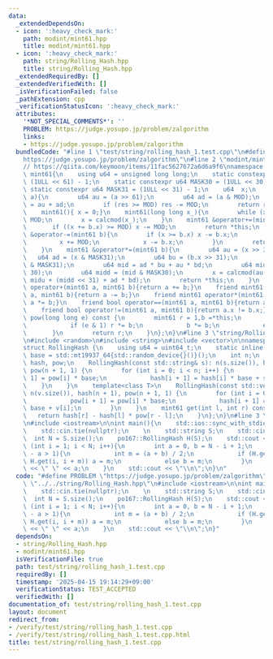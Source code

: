 ```yaml
---
data:
  _extendedDependsOn:
  - icon: ':heavy_check_mark:'
    path: modint/mint61.hpp
    title: modint/mint61.hpp
  - icon: ':heavy_check_mark:'
    path: string/Rolling_Hash.hpp
    title: string/Rolling_Hash.hpp
  _extendedRequiredBy: []
  _extendedVerifiedWith: []
  _isVerificationFailed: false
  _pathExtension: cpp
  _verificationStatusIcon: ':heavy_check_mark:'
  attributes:
    '*NOT_SPECIAL_COMMENTS*': ''
    PROBLEM: https://judge.yosupo.jp/problem/zalgorithm
    links:
    - https://judge.yosupo.jp/problem/zalgorithm
  bundledCode: "#line 1 \"test/string/rolling_hash_1.test.cpp\"\n#define PROBLEM \"\
    https://judge.yosupo.jp/problem/zalgorithm\"\n#line 2 \"modint/mint61.hpp\"\n\n\
    // https://qiita.com/keymoon/items/11fac5627672a6d6a9f6\nnamespace po167{\nstruct\
    \ mint61{\n    using u64 = unsigned long long;\n    static constexpr u64 MOD =\
    \ (1ULL << 61) - 1;\n    static constexpr u64 MASK30 = (1ULL << 30) - 1;\n   \
    \ static constexpr u64 MASK31 = (1ULL << 31) - 1;\n    u64  x;\n    u64 calcmod(u64\
    \ a){\n        u64 au = (a >> 61);\n        u64 ad = (a & MOD);\n        u64 res\
    \ = au + ad;\n        if (res >= MOD) res -= MOD;\n        return res;\n    }\n\
    \    mint61(){ x = 0;}\n    mint61(long long x_){\n        while (x_ < 0) x_ +=\
    \ MOD;\n        x = calcmod(x_);\n    }\n    mint61 &operator+=(mint61 b){\n \
    \       if ((x += b.x) >= MOD) x -= MOD;\n        return *this;\n    }\n    mint61\
    \ &operator-=(mint61 b){\n        if (x >= b.x) x -= b.x;\n        else{\n   \
    \         x += MOD;\n            x -= b.x;\n        }\n        return *this;\n\
    \    }\n    mint61 &operator*=(mint61 b){\n        u64 au = (x >> 31);\n     \
    \   u64 ad = (x & MASK31);\n        u64 bu = (b.x >> 31);\n        u64 bd = (b.x\
    \ & MASK31);\n        u64 mid = ad * bu + au * bd;\n        u64 midu = (mid >>\
    \ 30);\n        u64 midd = (mid & MASK30);\n        x = calcmod(au * bu * 2 +\
    \ midu + (midd << 31) + ad * bd);\n        return *this;\n    }\n    friend mint61\
    \ operator+(mint61 a, mint61 b){return a += b;}\n    friend mint61 operator-(mint61\
    \ a, mint61 b){return a -= b;}\n    friend mint61 operator*(mint61 a, mint61 b){return\
    \ a *= b;}\n    friend bool operator==(mint61 a, mint61 b){return a.x == b.x;}\n\
    \    friend bool operator!=(mint61 a, mint61 b){return a.x != b.x;}\n    mint61\
    \ pow(long long e) const {\n        mint61 r = 1,b =*this;\n        while (e){\n\
    \            if (e & 1) r *= b;\n            b *= b;\n            e >>= 1;\n \
    \       }\n        return r;\n    }\n};\n}\n#line 3 \"string/Rolling_Hash.hpp\"\
    \n#include <random>\n#include <string>\n#include <vector>\n\nnamespace po167{\n\
    struct RollingHash {\n    using u64 = uint64_t;\n    static inline const mint61\
    \ base = std::mt19937_64{std::random_device{}()}();\n    int n;\n    std::vector<mint61>\
    \ hash, pow;\n    RollingHash(const std::string& s): n(s.size()), hash(n + 1),\
    \ pow(n + 1, 1) {\n        for (int i = 0; i < n; i++) {\n            pow[i +\
    \ 1] = pow[i] * base;\n            hash[i + 1] = hash[i] * base + s[i];\n    \
    \    }\n    }\n    template<class T>\n    RollingHash(const std::vector<T> &v):\
    \ n(v.size()), hash(n + 1), pow(n + 1, 1) {\n        for (int i = 0; i < n; i++){\n\
    \            pow[i + 1] = pow[i] * base;\n            hash[i + 1] = hash[i] *\
    \ base + v[i];\n        }\n    }\n    mint61 get(int l, int r) const {\n     \
    \   return hash[r] - hash[l] * pow[r - l];\n    }\n};\n}\n#line 3 \"test/string/rolling_hash_1.test.cpp\"\
    \n#include <iostream>\n\nint main(){\n    std::ios::sync_with_stdio(false);\n\
    \    std::cin.tie(nullptr);\n    \n    std::string S;\n    std::cin >> S;\n  \
    \  int N = S.size();\n    po167::RollingHash H(S);\n    std::cout << N;\n    for\
    \ (int i = 1; i < N; i++){\n        int a = 0, b = N - i + 1;\n        while (b\
    \ - a > 1){\n            int m = (a + b) / 2;\n            if (H.get(0, m) ==\
    \ H.get(i, i + m)) a = m;\n            else b = m;\n        }\n        std::cout\
    \ << \" \" << a;\n    }\n    std::cout << \"\\n\";\n}\n"
  code: "#define PROBLEM \"https://judge.yosupo.jp/problem/zalgorithm\"\n#include\
    \ \"../../string/Rolling_Hash.hpp\"\n#include <iostream>\n\nint main(){\n    std::ios::sync_with_stdio(false);\n\
    \    std::cin.tie(nullptr);\n    \n    std::string S;\n    std::cin >> S;\n  \
    \  int N = S.size();\n    po167::RollingHash H(S);\n    std::cout << N;\n    for\
    \ (int i = 1; i < N; i++){\n        int a = 0, b = N - i + 1;\n        while (b\
    \ - a > 1){\n            int m = (a + b) / 2;\n            if (H.get(0, m) ==\
    \ H.get(i, i + m)) a = m;\n            else b = m;\n        }\n        std::cout\
    \ << \" \" << a;\n    }\n    std::cout << \"\\n\";\n}"
  dependsOn:
  - string/Rolling_Hash.hpp
  - modint/mint61.hpp
  isVerificationFile: true
  path: test/string/rolling_hash_1.test.cpp
  requiredBy: []
  timestamp: '2025-04-15 19:14:29+09:00'
  verificationStatus: TEST_ACCEPTED
  verifiedWith: []
documentation_of: test/string/rolling_hash_1.test.cpp
layout: document
redirect_from:
- /verify/test/string/rolling_hash_1.test.cpp
- /verify/test/string/rolling_hash_1.test.cpp.html
title: test/string/rolling_hash_1.test.cpp
---
```

